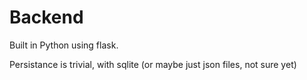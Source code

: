 # Backend

Built in Python using flask.

Persistance is trivial, with sqlite (or maybe just json files, not sure yet)

